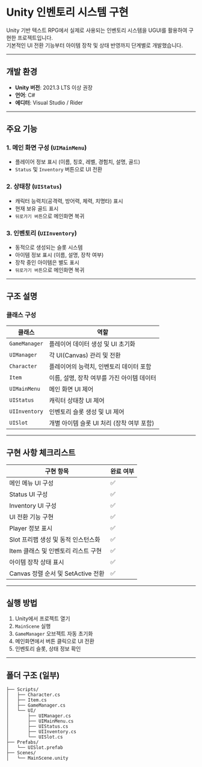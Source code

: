# Unity 인벤토리 시스템 구현

Unity 기반 텍스트 RPG에서 실제로 사용되는 인벤토리 시스템을 UGUI를 활용하여 구현한 프로젝트입니다.  
기본적인 UI 전환 기능부터 아이템 장착 및 상태 반영까지 단계별로 개발했습니다.

---

## 개발 환경

- **Unity 버전**: 2021.3 LTS 이상 권장  
- **언어**: C#
- **에디터**: Visual Studio / Rider

---

## 주요 기능

### 1. 메인 화면 구성 (`UIMainMenu`)
- 플레이어 정보 표시 (이름, 칭호, 레벨, 경험치, 설명, 골드)
- `Status` 및 `Inventory` 버튼으로 UI 전환

### 2. 상태창 (`UIStatus`)
- 캐릭터 능력치(공격력, 방어력, 체력, 치명타) 표시
- 현재 보유 골드 표시
- `뒤로가기 버튼`으로 메인화면 복귀

### 3. 인벤토리 (`UIInventory`)
- 동적으로 생성되는 슬롯 시스템
- 아이템 정보 표시 (이름, 설명, 장착 여부)
- 장착 중인 아이템은 별도 표시
- `뒤로가기 버튼`으로 메인화면 복귀

---

## 구조 설명

### 클래스 구성

| 클래스 | 역할 |
|--------|------|
| `GameManager` | 플레이어 데이터 생성 및 UI 초기화 |
| `UIManager` | 각 UI(Canvas) 관리 및 전환 |
| `Character` | 플레이어의 능력치, 인벤토리 데이터 포함 |
| `Item` | 이름, 설명, 장착 여부를 가진 아이템 데이터 |
| `UIMainMenu` | 메인 화면 UI 제어 |
| `UIStatus` | 캐릭터 상태창 UI 제어 |
| `UIInventory` | 인벤토리 슬롯 생성 및 UI 제어 |
| `UISlot` | 개별 아이템 슬롯 UI 처리 (장착 여부 포함) |

---

## 구현 사항 체크리스트

| 구현 항목 | 완료 여부 |
|-----------|------------|
| 메인 메뉴 UI 구성 | ✅ |
| Status UI 구성 | ✅ |
| Inventory UI 구성 | ✅ |
| UI 전환 기능 구현 | ✅ |
| Player 정보 표시 | ✅ |
| Slot 프리팹 생성 및 동적 인스턴스화 | ✅ |
| Item 클래스 및 인벤토리 리스트 구현 | ✅ |
| 아이템 장착 상태 표시 | ✅ |
| Canvas 정렬 순서 및 SetActive 전환 | ✅ |

---

## 실행 방법

1. Unity에서 프로젝트 열기
2. `MainScene` 실행
3. `GameManager` 오브젝트 자동 초기화
4. 메인화면에서 버튼 클릭으로 UI 전환
5. 인벤토리 슬롯, 상태 정보 확인

---

## 폴더 구조 (일부)

```Assets/
├── Scripts/
│   ├── Character.cs
│   ├── Item.cs
│   ├── GameManager.cs
│   └── UI/
│       ├── UIManager.cs
│       ├── UIMainMenu.cs
│       ├── UIStatus.cs
│       ├── UIInventory.cs
│       └── UISlot.cs
├── Prefabs/
│   └── UISlot.prefab
├── Scenes/
│   └── MainScene.unity

